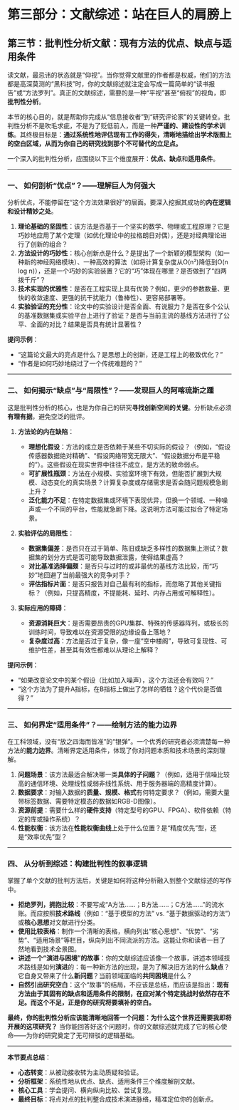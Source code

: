 # **第三部分：文献综述：站在巨人的肩膀上**

## **第三节：批判性分析文献：现有方法的优点、缺点与适用条件**

读文献，最忌讳的状态就是“仰视”。当你觉得文献里的作者都是权威，他们的方法都是高深莫测的“黑科技”时，你的文献综述就注定会写成一篇简单的“读书报告”或“方法罗列”。真正的文献综述，需要的是一种“平视”甚至“俯视”的视角，即**批判性分析**。

本节的核心目的，就是帮助你完成从“信息接收者”到“研究评论家”的关键转变。批判性分析不是吹毛求疵，不是为了贬低前人，而是一种**严谨的、建设性的学术训练**。其终极目标是：**通过系统性地评估现有工作的得失，清晰地描绘出学术版图上的空白区域，从而为你自己的研究找到那个不可替代的立足点。**

一个深入的批判性分析，应围绕以下三个维度展开：**优点、缺点**和**适用条件**。

---

### **一、 如何剖析“优点”？——理解巨人为何强大**

分析优点，不能停留在“这个方法效果很好”的层面。要深入挖掘其成功的**内在逻辑和设计精妙之处**。

1. **理论基础的坚固性**：该方法是否基于一个坚实的数学、物理或工程原理？它是巧妙地应用了某个定理（如优化理论中的拉格朗日对偶），还是对经典理论进行了创新的组合？
2. **方法设计的巧妙性**：核心创新点是什么？是提出了一个新颖的模型架构（如一种新的神经网络模块）、一种高效的算法（如将计算复杂度从O(n²)降低到O(n log n)），还是一个巧妙的实验装置？它的“巧”体现在哪里？是否做到了“四两拨千斤”？
3. **技术实现的优雅性**：是否在工程实现上具有优势？例如，更少的参数数量、更快的收敛速度、更强的抗干扰能力（鲁棒性）、更容易部署等。
4. **实验验证的充分性**：论文中的实验设计是否全面、有说服力？是否在多个公认的基准数据集或实验平台上进行了验证？是否与当前主流的基线方法进行了公平、全面的对比？结果是否具有统计显著性？

**提问示例**：

* “这篇论文最大的亮点是什么？是思想上的创新，还是工程上的极致优化？”
* “作者是如何巧妙地绕过了一个传统难题的？”

---

### **二、 如何揭示“缺点”与“局限性”？——发现巨人的阿喀琉斯之踵**

这是批判性分析的核心，也是为你自己的研究**寻找创新空间的关键**。分析缺点必须**有理有据**，避免空泛的批评。

1. **方法论的内在缺陷**：
    * **理想化假设**：方法的成立是否依赖于某些不切实际的假设？（例如，“假设传感器数据绝对精确”、“假设网络带宽无限大”、“假设数据分布是平稳的”）。这些假设在现实世界中往往不成立，是方法的致命弱点。
    * **可扩展性瓶颈**：方法在小规模、实验室环境下有效，但能否扩展到大规模、动态变化的真实场景？计算复杂度或存储需求是否会随问题规模急剧上升？
    * **泛化能力不足**：在特定数据集或环境下表现优异，但换一个领域、一种噪声或一个不同的平台，性能就急剧下降。这说明方法可能过拟合了特定场景。

2. **实验评估的局限性**：
    * **数据集偏差**：是否只在过于简单、陈旧或缺乏多样性的数据集上测试？数据集的划分方式是否可能导致数据泄露，使得结果虚高？
    * **对比基准选择偏颇**：是否只与过时的或非最优的基线方法比较，而“巧妙”地回避了当前最强大的竞争对手？
    * **评估指标片面**：是否只报告对自己最有利的指标，而忽略了其他关键指标？（例如，只提高精度，不提能耗、延时、内存占用或可解释性）。

3. **实际应用的障碍**：
    * **资源消耗巨大**：是否需要昂贵的GPU集群、特殊的传感器阵列，或极长的训练时间，导致难以在资源受限的边缘设备上落地？
    * **复杂度过高**：方法是否过于复杂，像一座“空中楼阁”，导致可复现性、可维护性差，甚至其有效性都难以从理论上解释？

**提问示例**：

* “如果改变论文中的某个假设（比如加入噪声），这个方法还会有效吗？”
* “这个方法为了提升A指标，在B指标上做出了怎样的牺牲？这个代价是否值得？”

---

### **三、 如何界定“适用条件”？——绘制方法的能力边界**

在工科领域，没有“放之四海而皆准”的“银弹”。一个优秀的研究者必须清楚每一种方法的**能力边界**。清晰界定适用条件，体现了你对问题本质和技术场景的深刻理解。

1. **问题场景**：该方法最适合解决哪一类**具体的子问题**？（例如，适用于信噪比较高的通信环境、处理线性或弱非线性系统、用于服务器端的高精度计算）。
2. **数据要求**：对输入数据的**质量、规模、格式**有何特定要求？（例如，需要大量带标签数据、需要特定模态的数据如RGB-D图像）。
3. **资源前提**：需要什么样的**硬件支持**（特定型号的GPU、FPGA）、软件依赖（特定的库或操作系统）？
4. **性能权衡**：该方法在**性能权衡曲线**上处于什么位置？是“精度优先”型，还是“效率优先”型？

---

### **四、 从分析到综述：构建批判性的叙事逻辑**

掌握了单个文献的批判方法后，关键是如何将这种分析融入到整个文献综述的写作中。

* **拒绝罗列，拥抱比较**：不要写成“A方法……；B方法……；C方法……”的流水账。而应按照**技术路线**（例如：“基于模型的方法” vs. “基于数据驱动的方法”）或**核心思想**对文献进行分类。
* **使用比较表格**：制作一个清晰的表格，横向列出“核心思想”、“优势”、“劣势”、“适用场景”等栏目，纵向列出不同流派的方法。这能让你和读者一目了然地看到技术全景图。
* **讲述一个“演进与困境”的故事**：你的文献综述应该像一个故事，讲述本领域技术路线是如何**演进**的：每一种新方法的出现，是为了解决旧方法的什么**缺点**？它自身又带来了什么**新问题**？当前领域面临的**共同困境**是什么？
* **自然引出研究空白**：这个“故事”的结局，不应该是总结，而应该是指出：**现有方法由于其固有的缺点和适用条件的限制，在应对某个特定挑战时依然存在不足。而这个不足，正是你的研究将要填补的空白。**

**最终，你的批判性分析应该能清晰地回答一个问题：为什么这个世界还需要我即将开展的这项研究？** 当你能回答好这个问题时，你的文献综述就完成了它的核心使命——为你的研究奠定了无可辩驳的逻辑基础。

---
**本节要点总结**：

* **心态转变**：从被动接收转为主动质疑和验证。
* **分析框架**：系统性地从优点、缺点、适用条件三个维度解剖文献。
* **核心工具**：学会提问、横向纵向比较、尝试复现。
* **最终目标**：将点对点的批判整合成技术演进脉络，精准定位你的创新点。
